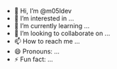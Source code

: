 - 👋 Hi, I’m @m05ldev
- 👀 I’m interested in ...
- 🌱 I’m currently learning ...
- 💞️ I’m looking to collaborate on ...
- 📫 How to reach me ...
- 😄 Pronouns: ...
- ⚡ Fun fact: ...

<!---
m05ldev/m05ldev is a ✨ special ✨ repository because its `README.md` (this file) appears on your GitHub profile.
You can click the Preview link to take a look at your changes.
--->
